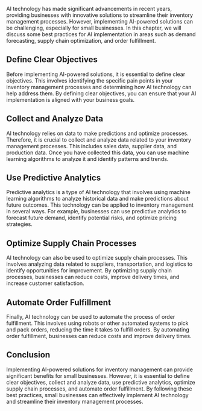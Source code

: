 

AI technology has made significant advancements in recent years, providing businesses with innovative solutions to streamline their inventory management processes. However, implementing AI-powered solutions can be challenging, especially for small businesses. In this chapter, we will discuss some best practices for AI implementation in areas such as demand forecasting, supply chain optimization, and order fulfillment.

Define Clear Objectives
-----------------------

Before implementing AI-powered solutions, it is essential to define clear objectives. This involves identifying the specific pain points in your inventory management processes and determining how AI technology can help address them. By defining clear objectives, you can ensure that your AI implementation is aligned with your business goals.

Collect and Analyze Data
------------------------

AI technology relies on data to make predictions and optimize processes. Therefore, it is crucial to collect and analyze data related to your inventory management processes. This includes sales data, supplier data, and production data. Once you have collected this data, you can use machine learning algorithms to analyze it and identify patterns and trends.

Use Predictive Analytics
------------------------

Predictive analytics is a type of AI technology that involves using machine learning algorithms to analyze historical data and make predictions about future outcomes. This technology can be applied to inventory management in several ways. For example, businesses can use predictive analytics to forecast future demand, identify potential risks, and optimize pricing strategies.

Optimize Supply Chain Processes
-------------------------------

AI technology can also be used to optimize supply chain processes. This involves analyzing data related to suppliers, transportation, and logistics to identify opportunities for improvement. By optimizing supply chain processes, businesses can reduce costs, improve delivery times, and increase customer satisfaction.

Automate Order Fulfillment
--------------------------

Finally, AI technology can be used to automate the process of order fulfillment. This involves using robots or other automated systems to pick and pack orders, reducing the time it takes to fulfill orders. By automating order fulfillment, businesses can reduce costs and improve delivery times.

Conclusion
----------

Implementing AI-powered solutions for inventory management can provide significant benefits for small businesses. However, it is essential to define clear objectives, collect and analyze data, use predictive analytics, optimize supply chain processes, and automate order fulfillment. By following these best practices, small businesses can effectively implement AI technology and streamline their inventory management processes.
